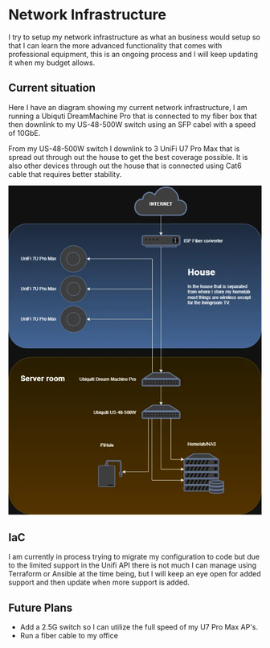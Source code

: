 # Network Infrastructure

I try to setup my network infrastructure as what an business would setup so
that I can learn the more advanced functionality that comes with professional
equipment, this is an ongoing process and I will keep updating it when my
budget allows.

## Current situation

Here I have an diagram showing my current network infrastructure, I am running
a Ubiquti DreamMachine Pro that is connected to my fiber box that then 
downlink to my US-48-500W switch using an SFP cabel with a speed of 10GbE.

From my US-48-500W switch I downlink to 3 UniFi U7 Pro Max that is spread out
through out the house to get the best coverage possible.
It is also other devices through out the house that is connected using Cat6 
cable that requires better stability.

![Image of the network infrastructure](https://github.com/digidaniel-dev/homelab.network/blob/main/assets/network-2025.webp?raw=true)

## IaC

I am currently in process trying to migrate my configuration to code but due
to the limited support in the Unifi API there is not much I can manage using
Terraform or Ansible at the time being, but I will keep an eye open for added
support and then update when more support is added.

## Future Plans

* Add a 2.5G switch so I can utilize the full speed of my U7 Pro Max AP's.
* Run a fiber cable to my office
